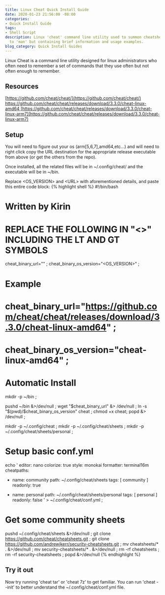 ```yaml
---
title: Linux Cheat Quick Install Guide
date: 2020-01-23 21:56:00 -08:00
categories:
- Quick Install Guide
tags:
- Shell Script
description: Linux 'cheat' command line utility used to summon cheatsheets similar
  to 'man' but containing brief information and usage examples.
blog_category: Quick Install Guides
---
```


Linux Cheat is a command line utility designed for linux administrators who often need to remember a set of commands that they use often but not often enough to remember.

## Resources

[https://github.com/cheat/cheat/](https://github.com/cheat/cheat/)  
[https://github.com/cheat/cheat/releases/download/3.3.0/cheat-linux-amd64  ](https://github.com/cheat/cheat/releases/download/3.3.0/cheat-linux-amd64)
[https://github.com/cheat/cheat/releases/download/3.3.0/cheat-linux-arm7](https://github.com/cheat/cheat/releases/download/3.3.0/cheat-linux-arm7)  

## Setup
You will need to figure out your os (arm[5,6,7],amd64,etc...) and will need to right click copy the URL destination for the appropriate release executable from above (or get the others from the repo).

Once installed, all the related files will be in ~/.config/cheat/ and the executable will be in ~/bin.  

Replace \<OS_VERSION\> and \<URL\> with aforementioned details, and paste this entire code block:
{% highlight shell %}
#!/bin/bash

# Written by Kirin

# REPLACE THE FOLLOWING IN "<>" INCLUDING THE LT AND GT SYMBOLS
cheat_binary_url="<URL>" ;
cheat_binary_os_version="<OS_VERSION>" ;

# Example
# cheat_binary_url="https://github.com/cheat/cheat/releases/download/3.3.0/cheat-linux-amd64" ;
# cheat_binary_os_version="cheat-linux-amd64" ;

# Automatic Install

mkdir -p ~/bin ;

pushd ~/bin &>/dev/null ;
wget "$cheat_binary_url" &> /dev/null ;
ln -s "$(pwd)/$cheat_binary_os_version" cheat ;
chmod +x cheat;
popd &> /dev/null ;

mkdir -p ~/.config/cheat ;
mkdir -p ~/.config/cheat/sheets ;
mkdir -p ~/.config/cheat/sheets/personal ;

# Setup basic conf.yml

echo '
editor: nano
colorize: true
style: monokai
formatter: terminal16m
cheatpaths:

  - name: community
    path: ~/.config/cheat/sheets
    tags: [ community ]
    readonly: true

  - name: personal
    path: ~/.config/cheat/sheets/personal
    tags: [ personal ]
    readonly: false
' > ~/.config/cheat/conf.yml ;

# Get some community sheets
pushd ~/.config/cheat/sheets &>/dev/null ;
git clone https://github.com/cheat/cheatsheets.git ;
git clone https://github.com/andrewjkerr/security-cheatsheets.git ;
mv cheatsheets/* . &>/dev/null ;
mv security-cheatsheets/* . &>/dev/null ;
rm -rf cheatsheets ;
rm -rf security-cheatsheets ;
popd &>/dev/null
{% endhighlight %}

## Try it out

Now try running 'cheat tar' or 'cheat 7z' to get familiar. You can run 'cheat --init' to better understand the ~/.config/cheat/conf.yml file.
